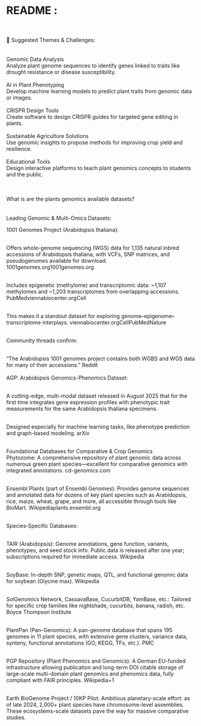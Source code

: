 # README :

<br>
<br>
🧩 Suggested Themes & Challenges: <br>
<br>
<br>
​Genomic Data Analysis <br>
Analyze plant genome sequences to identify genes linked to traits like drought resistance or disease susceptibility. <br>
<br>
​AI in Plant Phenotyping<br>
Develop machine learning models to predict plant traits from genomic data or images.<br>
<br>
​CRISPR Design Tools <br>
Create software to design CRISPR guides for targeted gene editing in plants.<br>
<br>
​Sustainable Agriculture Solutions <br>
Use genomic insights to propose methods for improving crop yield and resilience.<br>
<br>
​Educational Tools <br>
Design interactive platforms to teach plant genomics concepts to students and the public.<br>

​
<br>
<br>
​What is are the plants genomics available datasets? <br>
<br>
<br>
​Leading Genomic & Multi-Omics Datasets: <br>

​1001 Genomes Project (Arabidopsis thaliana): <br>
<br>

​Offers whole-genome sequencing (WGS) data for 1,135 natural inbred accessions of Arabidopsis thaliana, with VCFs, SNP matrices, and pseudogenomes available for download. 1001genomes.org1001genomes.org <br>
<br>

​Includes epigenetic (methylome) and transcriptomic data: ~1,107 methylomes and ~1,203 transcriptomes from overlapping accessions. PubMedviennabiocenter.orgCell <br>
<br>

​This makes it a standout dataset for exploring genome–epigenome–transcriptome interplays. viennabiocenter.orgCellPubMedNature <br>
<br>

​Community threads confirm: <br>
<br>

​“The Arabidopsis 1001 genomes project contains both WGBS and WGS data for many of their accessions.” Reddit <br>
<br>
​AGP: Arabidopsis Genomics-Phenomics Dataset:<br>
<br>

​A cutting-edge, multi-modal dataset released in August 2025 that for the first time integrates gene expression profiles with phenotypic trait measurements for the same Arabidopsis thaliana specimens. <br>
<br>

​Designed especially for machine learning tasks, like phenotype prediction and graph-based modeling. arXiv <br>
<br>

​Foundational Databases for Comparative & Crop Genomics <br>
​Phytozome: A comprehensive repository of plant genomic data across numerous green plant species—excellent for comparative genomics with integrated annotations. cd-genomics.com <br>
<br>

​Ensembl Plants (part of Ensembl Genomes): Provides genome sequences and annotated data for dozens of key plant species such as Arabidopsis, rice, maize, wheat, grape, and more, all accessible through tools like BioMart. Wikipediaplants.ensembl.org <br>
<br>

​Species‐Specific Databases: <br>
<br>

​TAIR (Arabidopsis): Genome annotations, gene function, variants, phenotypes, and seed stock info. Public data is released after one year; subscriptions required for immediate access. Wikipedia <br>
<br>

​SoyBase: In-depth SNP, genetic maps, QTL, and functional genomic data for soybean (Glycine max). Wikipedia <br>
<br>

​SolGenomics Network, CassavaBase, CucurbitDB, YamBase, etc.: Tailored for specific crop families like nightshade, cucurbits, banana, radish, etc. Boyce Thompson Institute <br>
<br>

​PlantPan (Pan-Genomics): A pan-genome database that spans 195 genomes in 11 plant species, with extensive gene clusters, variance data, synteny, functional annotations (GO, KEGG, TFs, etc.). PMC <br>
<br>

​PGP Repository (Plant Phenomics and Genomics): A German EU-funded infrastructure allowing publication and long-term DOI citable storage of large-scale multi-domain plant genomics and phenomics data, fully compliant with FAIR principles. Wikipedia+1 <br>
<br>

​Earth BioGenome Project / 10KP Pilot: Ambitious planetary-scale effort: as of late 2024, 2,000+ plant species have chromosome-level assemblies. These ecosystems-scale datasets pave the way for massive comparative studies.


